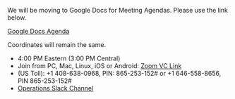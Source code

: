 We will be moving to Google Docs for Meeting Agendas. Please use the link below.

[Google Docs Agenda](https://docs.google.com/document/d/1K03EEiWJCBFSXTxW6nEk_3Ussx2B2M6w-zxmn8fuAj0)

Coordinates will remain the same.

   * 4:00 PM Eastern (3:00 PM Central)
   * Join from PC, Mac, Linux, iOS or Android: [Zoom VC Link](https://IU.zoom.us/j/865253152)
   * (US Toll): +1 408-638-0968, PIN: 865-253-152# or +1 646-558-8656, PIN 865-253-152#
   * [Operations Slack Channel](https://opensciencegrid.slack.com/messages/C5GAYBGA0/)
